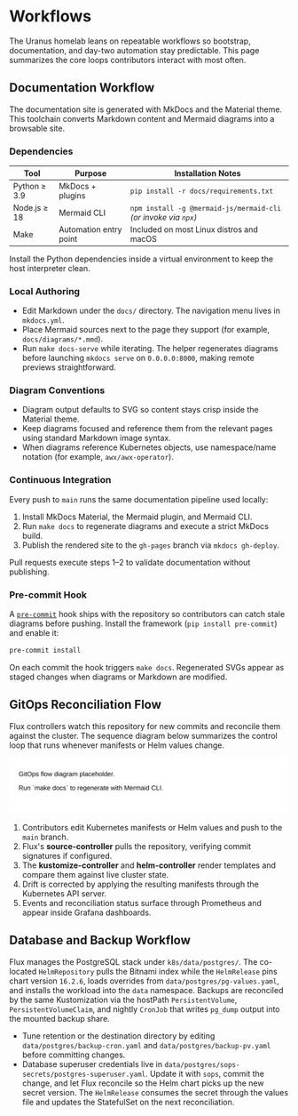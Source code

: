 # Workflows

The Uranus homelab leans on repeatable workflows so bootstrap,
documentation, and day-two automation stay predictable. This page
summarizes the core loops contributors interact with most often.

## Documentation Workflow

The documentation site is generated with MkDocs and the Material theme.
This toolchain converts Markdown content and Mermaid diagrams into a
browsable site.

### Dependencies

| Tool          | Purpose                  | Installation Notes                      |
|---------------|--------------------------|-----------------------------------------|
| Python ≥ 3.9  | MkDocs + plugins         | `pip install -r docs/requirements.txt`  |
| Node.js ≥ 18  | Mermaid CLI              | `npm install -g @mermaid-js/mermaid-cli` *(or invoke via `npx`)* |
| Make          | Automation entry point   | Included on most Linux distros and macOS |

Install the Python dependencies inside a virtual environment to keep the
host interpreter clean.

### Local Authoring

- Edit Markdown under the `docs/` directory. The navigation menu lives in
  `mkdocs.yml`.
- Place Mermaid sources next to the page they support (for example,
  `docs/diagrams/*.mmd`).
- Run `make docs-serve` while iterating. The helper regenerates diagrams
  before launching `mkdocs serve` on `0.0.0.0:8000`, making remote previews
  straightforward.

### Diagram Conventions

- Diagram output defaults to SVG so content stays crisp inside the
  Material theme.
- Keep diagrams focused and reference them from the relevant pages using
  standard Markdown image syntax.
- When diagrams reference Kubernetes objects, use namespace/name notation
  (for example, `awx/awx-operator`).

### Continuous Integration

Every push to `main` runs the same documentation pipeline used locally:

1. Install MkDocs Material, the Mermaid plugin, and Mermaid CLI.
2. Run `make docs` to regenerate diagrams and execute a strict MkDocs
   build.
3. Publish the rendered site to the `gh-pages` branch via `mkdocs gh-deploy`.

Pull requests execute steps 1–2 to validate documentation without
publishing.

### Pre-commit Hook

A [`pre-commit`](https://pre-commit.com/) hook ships with the repository
so contributors can catch stale diagrams before pushing. Install the
framework (`pip install pre-commit`) and enable it:

```bash
pre-commit install
```

On each commit the hook triggers `make docs`. Regenerated SVGs appear as
staged changes when diagrams or Markdown are modified.

## GitOps Reconciliation Flow

Flux controllers watch this repository for new commits and reconcile them
against the cluster. The sequence diagram below summarizes the control
loop that runs whenever manifests or Helm values change.

![GitOps reconciliation sequence](diagrams/gitops-flow.svg)

1. Contributors edit Kubernetes manifests or Helm values and push to the
   `main` branch.
2. Flux's **source-controller** pulls the repository, verifying commit
   signatures if configured.
3. The **kustomize-controller** and **helm-controller** render templates
   and compare them against live cluster state.
4. Drift is corrected by applying the resulting manifests through the
   Kubernetes API server.
5. Events and reconciliation status surface through Prometheus and appear
   inside Grafana dashboards.

## Database and Backup Workflow

Flux manages the PostgreSQL stack under `k8s/data/postgres/`. The
co-located `HelmRepository` pulls the Bitnami index while the
`HelmRelease` pins chart version `16.2.6`, loads overrides from
`data/postgres/pg-values.yaml`, and installs the workload into the `data`
namespace. Backups are reconciled by the same Kustomization via the
hostPath `PersistentVolume`, `PersistentVolumeClaim`, and nightly
`CronJob` that writes `pg_dump` output into the mounted backup share.

- Tune retention or the destination directory by editing
  `data/postgres/backup-cron.yaml` and `data/postgres/backup-pv.yaml`
  before committing changes.
- Database superuser credentials live in
  `data/postgres/sops-secrets/postgres-superuser.yaml`. Update it with
  `sops`, commit the change, and let Flux reconcile so the Helm chart
  picks up the new secret version. The `HelmRelease` consumes the secret
  through the values file and updates the StatefulSet on the next
  reconciliation.
